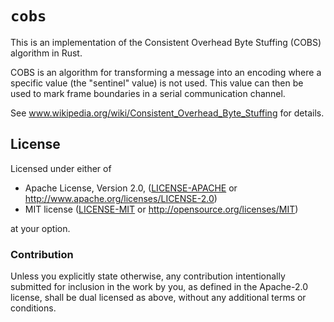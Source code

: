 # `cobs`

This is an implementation of the Consistent Overhead Byte Stuffing (COBS) algorithm in Rust.

COBS is an algorithm for transforming a message into an encoding where a specific value (the "sentinel" value) is not used. This value can then be used to mark frame boundaries in a serial communication channel.

See www.wikipedia.org/wiki/Consistent_Overhead_Byte_Stuffing for details.

## License

Licensed under either of

 * Apache License, Version 2.0, ([LICENSE-APACHE](LICENSE-APACHE) or http://www.apache.org/licenses/LICENSE-2.0)
 * MIT license ([LICENSE-MIT](LICENSE-MIT) or http://opensource.org/licenses/MIT)

at your option.

### Contribution

Unless you explicitly state otherwise, any contribution intentionally
submitted for inclusion in the work by you, as defined in the Apache-2.0
license, shall be dual licensed as above, without any additional terms or
conditions.
